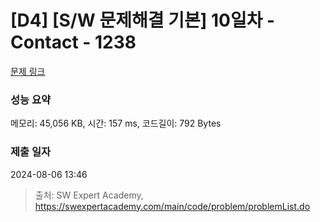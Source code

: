 # [D4] [S/W 문제해결 기본] 10일차 - Contact - 1238 

[문제 링크](https://swexpertacademy.com/main/code/problem/problemDetail.do?contestProbId=AV15B1cKAKwCFAYD) 

### 성능 요약

메모리: 45,056 KB, 시간: 157 ms, 코드길이: 792 Bytes

### 제출 일자

2024-08-06 13:46



> 출처: SW Expert Academy, https://swexpertacademy.com/main/code/problem/problemList.do
